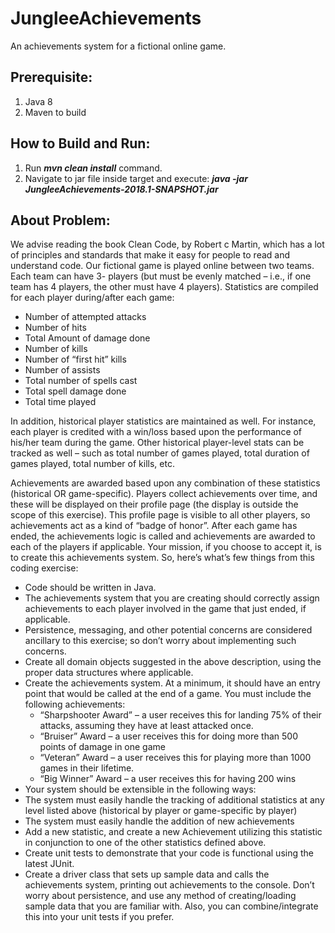 # JungleeAchievements
An achievements system for a fictional online game.

## Prerequisite:
1. Java 8
2. Maven to build

## How to Build and Run:
1. Run ___mvn clean install___ command.
2. Navigate to jar file inside target and execute: ___java -jar JungleeAchievements-2018.1-SNAPSHOT.jar___

## About Problem:
We advise reading the book Clean Code, by Robert c Martin, which has a lot of
principles and standards that make it easy for people to read and understand code.
Our fictional game is played online between two teams. Each team can have 3-
players (but must be evenly matched – i.e., if one team has 4 players, the other must
have 4 players). Statistics are compiled for each player during/after each game:

* Number of attempted attacks
* Number of hits
* Total Amount of damage done
* Number of kills
* Number of “first hit” kills
* Number of assists
* Total number of spells cast
* Total spell damage done
* Total time played


In addition, historical player statistics are maintained as well. For instance, each
player is credited with a win/loss based upon the performance of his/her team
during the game. Other historical player-level stats can be tracked as well – such as
total number of games played, total duration of games played, total number of kills,
etc.

Achievements are awarded based upon any combination of these statistics
(historical OR game-specific). Players collect achievements over time, and these will
be displayed on their profile page (the display is outside the scope of this exercise).
This profile page is visible to all other players, so achievements act as a kind of
“badge of honor”. After each game has ended, the achievements logic is called and
achievements are awarded to each of the players if applicable. Your mission, if you
choose to accept it, is to create this achievements system.
So, here’s what’s few things from this coding exercise:

* Code should be written in Java.
* The achievements system that you are creating should correctly assign
achievements to each player involved in the game that just ended, if
applicable.
* Persistence, messaging, and other potential concerns are considered
ancillary to this exercise; so don’t worry about implementing such
concerns.
* Create all domain objects suggested in the above description, using the
proper data structures where applicable.
* Create the achievements system. At a minimum, it should have an entry
point that would be called at the end of a game. You must include the
following achievements:
  * “Sharpshooter Award” – a user receives this for landing 75% of their
attacks, assuming they have at least attacked once.
  * “Bruiser” Award – a user receives this for doing more than 500
points of damage in one game
  * “Veteran” Award – a user receives this for playing more than 1000
games in their lifetime.
  * “Big Winner” Award – a user receives this for having 200 wins
* Your system should be extensible in the following ways:
* The system must easily handle the tracking of additional statistics at
any level listed above (historical by player or game-specific by
player)
* The system must easily handle the addition of new achievements
* Add a new statistic, and create a new Achievement utilizing this statistic in
conjunction to one of the other statistics defined above.
* Create unit tests to demonstrate that your code is functional using the latest
JUnit.
* Create a driver class that sets up sample data and calls the achievements
system, printing out achievements to the console. Don’t worry about
persistence, and use any method of creating/loading sample data that you
are familiar with. Also, you can combine/integrate this into your unit tests
if you prefer.
